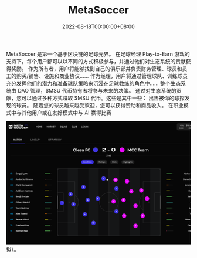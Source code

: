 ﻿---
title: "MetaSoccer"
description: "MetaSoccer 是第一个足球虚拟世界，您可以在其中管理自己的俱乐部并在比赛时创收"
date: 2022-08-18T00:00:00+08:00
lastmod: 2022-08-18T00:00:00+08:00
draft: false
authors: ["boogArno"]
featuredImage: "metasoccer.png"
tags: ["NFT Games","MetaSoccer"]
categories: ["nfts"]
nfts: ["NFT Games"]
blockchain: "Polygon"
website: "https://metasoccer.com/"
twitter: "https://twitter.com/MetaSoccer_EN"
discord: "http://discord.gg/metasoccerofficial"
telegram: ""
github: ""
youtube: ""
twitch: ""
facebook: ""
instagram: "https://www.instagram.com/metasoccer.official"
reddit: ""
medium: ""
steam: ""
gitbook: ""
googleplay: ""
appstore: ""
status: "Live"
weight: 
lightgallery: true
toc: true
pinned: false
recommend: false
recommend1: false
---
MetaSoccer 是第一个基于区块链的足球元界。
在足球经理 Play-to-Earn 游戏的支持下，每个用户都可以以不同的方式积极参与，并通过他们对生态系统的贡献获得奖励。
作为所有者，用户将能够找到自己的俱乐部并负责财务管理、球员和员工的购买/销售、设施和商业协议......
作为经理，用户将通过管理球队、训练球员充分发挥他们的潜力和准备球队策略来沉浸在足球教练的角色中……
整个生态系统由 DAO 管理，$MSU 代币持有者将参与未来的决策。
通过对生态系统的贡献，您可以通过多种方式赚取 $MSU 代币。这些是其中一些：
出售被你的球探发现的球员。
随着您的球员越来越受欢迎，您可以获得赞助和商品收入。
在职业模式中与其他用户或在友好模式中与 AI 赢得比赛

![metasoccer-dapp-games-matic-image2_4eccd82663ad48a46df13db9573d280d](metasoccer-dapp-games-matic-image2_4eccd82663ad48a46df13db9573d280d.png)拟）。